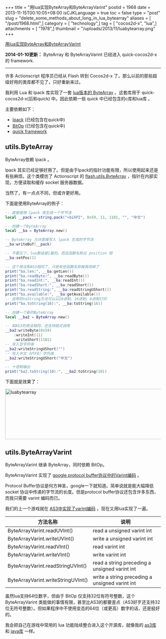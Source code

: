 +++
title = "用lua实现ByteArray和ByteArrayVarint"
postid = 1968
date = 2013-11-15T00:10:05+08:00
isCJKLanguage = true
toc = false
type = "post"
slug = "delete_some_methods_about_long_in_lua_bytearray"
aliases = [ "/post/1968.html",]
category = [ "technology",]
tag = [ "cocos2d-x", "lua",]
attachments = [ "1978",]
thumbnail = "/uploads/2013/11/luabytearray.png"
+++


[用lua实现ByteArray和ByteArrayVarint](https://blog.zengrong.net/post/1968.html)

**2014-01-10更新：** ByteArray 和 ByteArrayVarint 已经进入 quick-cocos2d-x 的 framework.
<hr>

许多 Actionscript 程序员已经从 Flash 转到 Cocos2d-x 了。那么以前的那些超级好用的类库都不见了，只好重新来过。

我利用 Lua 和 lpack 库实现了一套 [lua版本的 ByteArray][3] 。这套库用于 quick-cocos2d-x(后称quick) 中。因此依赖一些 quick 中已经包含的c库和lua库 。

主要依赖如下：

* [lpack][5] (已经包含在quick中)
* [BitOp][6] (已经包含在quick中)
* [quick framework][4]

<!--more-->

## utils.ByteArray

ByteArray依赖 lpack 。

lpack 其实已经足够好用了。但是由于lpack的指针功能有限，所以使用起来还是有些麻烦。这个类模仿了 Actionscript 的 [flash.utils.ByteArray][7] ，指针在内部实现，方便读取和缓存 socket 服务器数据。

当然了，有一点点不同，但或许更好用。

下面是使用ByteArray的例子：

``` lua
-- 直接使用 lpack 库生成一个字节流
local __pack = string.pack("<bihP2", 0x59, 11, 1101, "", "中文")

-- 创建一个ByteArray
local __ba = ByteArray.new()

-- ByteArray 允许直接写入 lpack 生成的字节流
__ba:writeBuf(__pack)

-- 不要忘了，lua数组是1基的。而且函数名称比 position 短
__ba:setPos(1)

-- 这个用法和AS3相同了，只是有些函数名称被我改掉了
print("ba.len:", __ba:getLen())
print("ba.readByte:", __ba:readByte())
print("ba.readInt:", __ba:readInt())
print("ba.readShort:", __ba:readShort())
print("ba.readString:", __ba:readStringUShort())
print("ba.available:", __ba:getAvailable())
-- 自带的toString方法可以以10进制、16进制、8进制打印
print("ba.toString(16):", __ba:toString(16))

-- 创建一个新的ByteArray
local __ba2 = ByteArray.new()

-- 和AS3的用法相同，还支持链式调用
__ba2:writeByte(0x59)
	:writeInt(11)
	:writeShort(1101)
-- 写入空字符串
__ba2:writeStringUShort("")
-- 写入中文（UTF8）字符串
__ba2:writeStringUShort("中文")

-- 十进制输出
print("ba2.toString(10):", __ba2:toString(10))
```

下面就是效果了：

<img src="/uploads/2013/11/luabytearray.png" alt="luabytearray" width="574" height="163" class="aligncenter size-full wp-image-1969" />

## utils.ByteArrayVarint

ByteArrayVarint 继承 ByteArray，同时依赖 BitOp。

ByteArrayVarint 实现了 [google protocol buffer协议中的Varint编码][8] 。

Protocol Buffer协议是何方神圣，google一下就知道。简单说就是能大幅降低 socket 协议中传递的字节流的长度。但是protocol buffer协议还包含许多东西，而我只需要 varint 编码而已。

我们的上一个游戏就在 [AS3中实现了varint编码][9] 。现在又用lua实现了一遍。

|方法名称|说明|
|----|----|
|ByteArrayVarint.readUVInt()|read a unsigned varint int|
|ByteArrayVarint.writeUVInt()|write a unsigned varint int|
|ByteArrayVarint.readVInt()|read varint int|
|ByteArrayVarint.writeVInt()|write varint int|
|ByteArrayVarint.readStringUVInt()|read a string preceding a unsigned varint int|
|ByteArrayVarint.writeStringUVInt()|write a string preceding a unsigned varint int|

虽然lua支持64位数字，但由于 BitOp 仅支持32位有符号整数，这个 ByteArrayVarint 类能做的事情有限，甚至比AS3的都要差点（AS3好歹还支持32位无符号整数）。但如果程序中不使用变态的64位（或更高）数字的话，还是挺好的。

我会把自己在游戏中常用的 lua 功能陆续整合进入这个开源库，就像我的 [as3库][1] 和 [java库][2] 一样。

[1]: https://github.com/zrong/as3
[2]: https://github.com/zrong/java
[3]: https://github.com/zrong/lua
[4]: https://github.com/dualface/quick-cocos2d-x/tree/develop/framework
[5]: http://underpop.free.fr/l/lua/lpack/
[6]: http://bitop.luajit.org/index.html
[7]: http://help.adobe.com/en_US/FlashPlatform/reference/actionscript/3/flash/utils/ByteArray.html
[8]: https://developers.google.com/protocol-buffers/docs/encoding
[9]: https://github.com/zrong/as3/blob/dev/src/org/zengrong/utils/ByteArrayVariant.as
